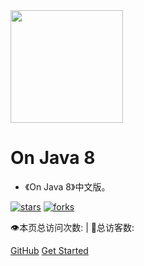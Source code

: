 <img width="180px" src="https://raw.githubusercontent.com/wayrt7/OnJava8/master/assets/LogoMark.png">

# On Java 8

- 《On Java 8》中文版。


[![stars](https://badgen.net/github/stars/wayrt7/OnJava8?icon=github&color=4ab8a1)](https://github.com/wayrt7/OnJava8) [![forks](https://badgen.net/github/forks/wayrt7/OnJava8?icon=github&color=4ab8a1)](https://github.com/wayrt7/OnJava8)

<span id="busuanzi_container_site_pv">
    👁️本页总访问次数:<span id="busuanzi_value_site_pv"></span> 
</span>
<span id="busuanzi_container_site_uv" > 
    | 🧑总访客数: <span id="busuanzi_value_site_uv"></span>
</span>

[GitHub](https://github.com/wayrt7/onJava8/)
[Get Started](sidebar.md)







